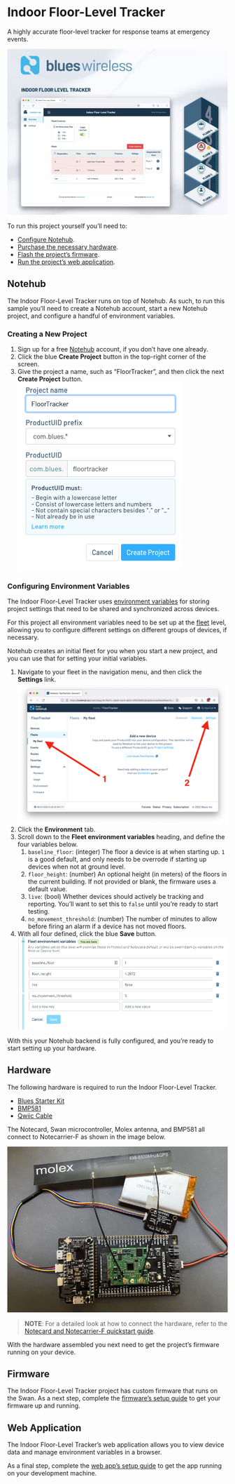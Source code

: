 # Indoor Floor-Level Tracker

A highly accurate floor-level tracker for response teams at emergency events.

![](../app-banners/01-banner.png)

To run this project yourself you’ll need to:

* [Configure Notehub](#notehub).
* [Purchase the necessary hardware](#hardware).
* [Flash the project’s firmware](#firmware).
* [Run the project’s web application](#web-application).

## Notehub

The Indoor Floor-Level Tracker runs on top of Notehub. As such, to run this sample
you’ll need to create a Notehub account, start a new Notehub project, and configure
a handful of environment variables.

### Creating a New Project

1. Sign up for a free [Notehub](https://notehub.io) account, if you don’t have one
already.
1. Click the blue **Create Project** button in the top-right corner of the screen.
1. Give the project a name, such as “FloorTracker”, and then click the next
**Create Project** button.
![Creating a project in Notehub with a name](images/notehub-create-project.png)

### Configuring Environment Variables

The Indoor Floor-Level Tracker uses [environment variables](https://dev.blues.io/guides-and-tutorials/notecard-guides/understanding-environment-variables/)
for storing project settings that need to be shared and synchronized across
devices.

For this project all environment variables need to be set up at the [fleet](https://dev.blues.io/reference/glossary/#fleet)
level, allowing you to configure different settings on different groups of
devices, if necessary.

Notehub creates an initial fleet for you when you start a new project, and you
can use that for setting your initial variables.

1. Navigate to your fleet in the navigation menu, and then click the **Settings**
link.
![Location of Notehub fleet settings](images/notehub-fleet-settings.png)
1. Click the **Environment** tab.
1. Scroll down to the **Fleet environment variables** heading, and define the
four variables below.
    1. `baseline_floor`: (integer) The floor a device is at when starting up. `1` is
    a good default, and only needs to be overrode if starting up devices when not at
    ground level.
    1. `floor_height`: (number) An optional height (in meters) of the floors in the
    current building. If not provided or blank, the firmware uses a default value.
    1. `live`: (bool) Whether devices should actively be tracking and reporting. You’ll
    want to set this to `false` until you’re ready to start testing.
    1. `no_movement_threshold`: (number) The number of minutes to allow before firing
    an alarm if a device has not moved floors.
1. With all four defined, click the blue **Save** button.
![Notehub fleet environment variables fully defined](images/notehub-env-vars-defined.png)

With this your Notehub backend is fully configured, and you’re ready to start
setting up your hardware.

## Hardware

The following hardware is required to run the Indoor Floor-Level Tracker.

* [Blues Starter Kit](https://shop.blues.io/collections/blues-starter-kits)
* [BMP581](https://www.sparkfun.com/products/20170)
* [Qwiic Cable](https://www.sparkfun.com/products/14427)

The Notecard, Swan microcontroller, Molex antenna, and BMP581 all connect
to Notecarrier-F as shown in the image below.

![The final assembled hardware](images/hardware-build.jpg)

> **NOTE**: For a detailed look at how to connect the hardware, refer to the
[Notecard and Notecarrier-F quickstart guide](https://dev.blues.io/quickstart/notecard-quickstart/notecard-and-notecarrier-f/).

With the hardware assembled you next need to get the project’s firmware
running on your device.

## Firmware

The Indoor Floor-Level Tracker project has custom firmware that runs on
the Swan. As a next step, complete the [firmware’s setup guide](firmware/)
to get your firmware up and running.

## Web Application

The Indoor Floor-Level Tracker’s web application allows you to view device data and 
manage environment variables in a browser.

As a final step, complete the [web app’s setup guide](web-app/) to get the
app running on your development machine.
